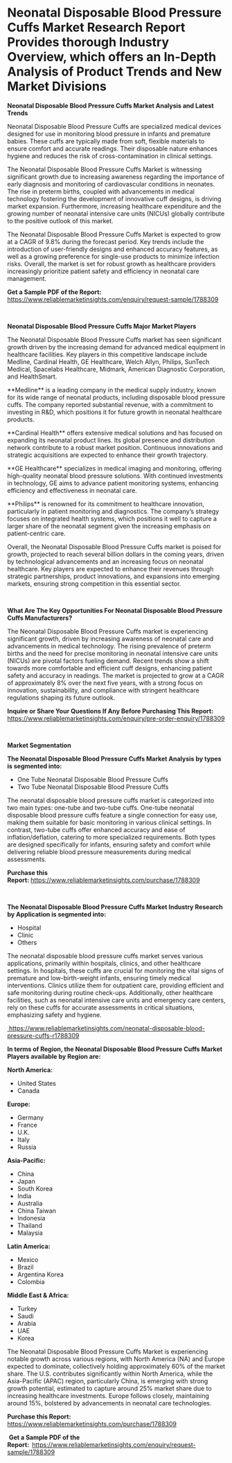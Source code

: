 <p><h1>Neonatal Disposable Blood Pressure Cuffs Market Research Report Provides thorough Industry Overview, which offers an In-Depth Analysis of Product Trends and New Market Divisions</h1></p><p><strong>Neonatal Disposable Blood Pressure Cuffs Market Analysis and Latest Trends</strong></p>
<p><p>Neonatal Disposable Blood Pressure Cuffs are specialized medical devices designed for use in monitoring blood pressure in infants and premature babies. These cuffs are typically made from soft, flexible materials to ensure comfort and accurate readings. Their disposable nature enhances hygiene and reduces the risk of cross-contamination in clinical settings.</p><p>The Neonatal Disposable Blood Pressure Cuffs Market is witnessing significant growth due to increasing awareness regarding the importance of early diagnosis and monitoring of cardiovascular conditions in neonates. The rise in preterm births, coupled with advancements in medical technology fostering the development of innovative cuff designs, is driving market expansion. Furthermore, increasing healthcare expenditure and the growing number of neonatal intensive care units (NICUs) globally contribute to the positive outlook of this market.</p><p>The Neonatal Disposable Blood Pressure Cuffs Market is expected to grow at a CAGR of 9.8% during the forecast period. Key trends include the introduction of user-friendly designs and enhanced accuracy features, as well as a growing preference for single-use products to minimize infection risks. Overall, the market is set for robust growth as healthcare providers increasingly prioritize patient safety and efficiency in neonatal care management.</p></p>
<p><strong>Get a Sample PDF of the Report:&nbsp;</strong> <a href="https://www.reliablemarketinsights.com/enquiry/request-sample/1788309?utm_campaign=3087&utm_medium=2&utm_source=Github&utm_content=ia&utm_term=14042025&utm_id=neonatal-disposable-blood-pressure-cuffs">https://www.reliablemarketinsights.com/enquiry/request-sample/1788309</a></p>
<p>&nbsp;</p>
<p><strong>Neonatal Disposable Blood Pressure Cuffs Major Market Players</strong></p>
<p><p>The Neonatal Disposable Blood Pressure Cuffs market has seen significant growth driven by the increasing demand for advanced medical equipment in healthcare facilities. Key players in this competitive landscape include Medline, Cardinal Health, GE Healthcare, Welch Allyn, Philips, SunTech Medical, Spacelabs Healthcare, Midmark, American Diagnostic Corporation, and HealthSmart.</p><p>**Medline** is a leading company in the medical supply industry, known for its wide range of neonatal products, including disposable blood pressure cuffs. The company reported substantial revenue, with a commitment to investing in R&D, which positions it for future growth in neonatal healthcare products.</p><p>**Cardinal Health** offers extensive medical solutions and has focused on expanding its neonatal product lines. Its global presence and distribution network contribute to a robust market position. Continuous innovations and strategic acquisitions are expected to enhance their growth trajectory.</p><p>**GE Healthcare** specializes in medical imaging and monitoring, offering high-quality neonatal blood pressure solutions. With continued investments in technology, GE aims to advance patient monitoring systems, enhancing efficiency and effectiveness in neonatal care.</p><p>**Philips** is renowned for its commitment to healthcare innovation, particularly in patient monitoring and diagnostics. The company’s strategy focuses on integrated health systems, which positions it well to capture a larger share of the neonatal segment given the increasing emphasis on patient-centric care.</p><p>Overall, the Neonatal Disposable Blood Pressure Cuffs market is poised for growth, projected to reach several billion dollars in the coming years, driven by technological advancements and an increasing focus on neonatal healthcare. Key players are expected to enhance their revenues through strategic partnerships, product innovations, and expansions into emerging markets, ensuring strong competition in this essential sector.</p></p>
<p>&nbsp;</p>
<p><strong>What Are The Key Opportunities For Neonatal Disposable Blood Pressure Cuffs Manufacturers?</strong></p>
<p><p>The Neonatal Disposable Blood Pressure Cuffs market is experiencing significant growth, driven by increasing awareness of neonatal care and advancements in medical technology. The rising prevalence of preterm births and the need for precise monitoring in neonatal intensive care units (NICUs) are pivotal factors fueling demand. Recent trends show a shift towards more comfortable and efficient cuff designs, enhancing patient safety and accuracy in readings. The market is projected to grow at a CAGR of approximately 8% over the next five years, with a strong focus on innovation, sustainability, and compliance with stringent healthcare regulations shaping its future outlook.</p></p>
<p><strong>Inquire or Share Your Questions If Any Before Purchasing This Report:</strong> <a href="https://www.reliablemarketinsights.com/enquiry/pre-order-enquiry/1788309?utm_campaign=3087&utm_medium=2&utm_source=Github&utm_content=ia&utm_term=14042025&utm_id=neonatal-disposable-blood-pressure-cuffs">https://www.reliablemarketinsights.com/enquiry/pre-order-enquiry/1788309</a></p>
<p>&nbsp;</p>
<p><strong>Market Segmentation</strong></p>
<p><strong>The Neonatal Disposable Blood Pressure Cuffs Market Analysis by types is segmented into:</strong></p>
<p><ul><li>One Tube Neonatal Disposable Blood Pressure Cuffs</li><li>Two Tube Neonatal Disposable Blood Pressure Cuffs</li></ul></p>
<p><p>The neonatal disposable blood pressure cuffs market is categorized into two main types: one-tube and two-tube cuffs. One-tube neonatal disposable blood pressure cuffs feature a single connection for easy use, making them suitable for basic monitoring in various clinical settings. In contrast, two-tube cuffs offer enhanced accuracy and ease of inflation/deflation, catering to more specialized requirements. Both types are designed specifically for infants, ensuring safety and comfort while delivering reliable blood pressure measurements during medical assessments.</p></p>
<p><strong>Purchase this Report:&nbsp;</strong><a href="https://www.reliablemarketinsights.com/purchase/1788309?utm_campaign=3087&utm_medium=2&utm_source=Github&utm_content=ia&utm_term=14042025&utm_id=neonatal-disposable-blood-pressure-cuffs">https://www.reliablemarketinsights.com/purchase/1788309</a></p>
<p>&nbsp;</p>
<p><strong>The Neonatal Disposable Blood Pressure Cuffs Market Industry Research by Application is segmented into:</strong></p>
<p><ul><li>Hospital</li><li>Clinic</li><li>Others</li></ul></p>
<p><p>The neonatal disposable blood pressure cuffs market serves various applications, primarily within hospitals, clinics, and other healthcare settings. In hospitals, these cuffs are crucial for monitoring the vital signs of premature and low-birth-weight infants, ensuring timely medical interventions. Clinics utilize them for outpatient care, providing efficient and safe monitoring during routine check-ups. Additionally, other healthcare facilities, such as neonatal intensive care units and emergency care centers, rely on these cuffs for accurate assessments in critical situations, emphasizing safety and hygiene.</p></p>
<p><a href="https://www.reliablemarketinsights.com/neonatal-disposable-blood-pressure-cuffs-r1788309?utm_campaign=3087&utm_medium=2&utm_source=Github&utm_content=ia&utm_term=14042025&utm_id=neonatal-disposable-blood-pressure-cuffs">&nbsp;https://www.reliablemarketinsights.com/neonatal-disposable-blood-pressure-cuffs-r1788309</a></p>
<p><strong>In terms of Region, the Neonatal Disposable Blood Pressure Cuffs Market Players available by Region are:</strong></p>
<p>
    <p> <strong> North America: </strong>
        <ul>
            <li>United States</li>
            <li>Canada</li>
        </ul>
        </p> 
    <p> <strong> Europe: </strong>
        <ul>
            <li>Germany</li>
            <li>France</li>
            <li>U.K.</li>
            <li>Italy</li>
            <li>Russia</li>
        </ul>
        </p> 
    <p> <strong> Asia-Pacific: </strong>
        <ul>
            <li>China</li>
            <li>Japan</li>
            <li>South Korea</li>
            <li>India</li>
            <li>Australia</li>
            <li>China Taiwan</li>
            <li>Indonesia</li>
            <li>Thailand</li>
            <li>Malaysia</li>
        </ul>
        </p> 
    <p> <strong> Latin America: </strong>
        <ul>
            <li>Mexico</li>
            <li>Brazil</li>
            <li>Argentina Korea</li>
            <li>Colombia</li>
        </ul>
        </p> 
    <p> <strong> Middle East & Africa: </strong>
        <ul>
            <li>Turkey</li>
            <li>Saudi</li>
            <li>Arabia</li>
            <li>UAE</li>
            <li>Korea</li>
        </ul>
    </p>
    </p>
<p><p>The Neonatal Disposable Blood Pressure Cuffs Market is experiencing notable growth across various regions, with North America (NA) and Europe expected to dominate, collectively holding approximately 60% of the market share. The U.S. contributes significantly within North America, while the Asia-Pacific (APAC) region, particularly China, is emerging with strong growth potential, estimated to capture around 25% market share due to increasing healthcare investments. Europe follows closely, maintaining around 15%, bolstered by advancements in neonatal care technologies.</p></p>
<p><strong>Purchase this Report: </strong><a href="https://www.reliablemarketinsights.com/purchase/1788309?utm_campaign=3087&utm_medium=2&utm_source=Github&utm_content=ia&utm_term=14042025&utm_id=neonatal-disposable-blood-pressure-cuffs">https://www.reliablemarketinsights.com/purchase/1788309</a></p>
<p>&nbsp;<strong>Get a Sample PDF of the Report:&nbsp;&nbsp;</strong><a href="https://www.reliablemarketinsights.com/enquiry/request-sample/1788309?utm_campaign=3087&utm_medium=2&utm_source=Github&utm_content=ia&utm_term=14042025&utm_id=neonatal-disposable-blood-pressure-cuffs">https://www.reliablemarketinsights.com/enquiry/request-sample/1788309</a></p>
<p><strong></strong></p>
<p><p></p><p></p><p></p></p>